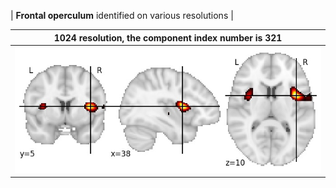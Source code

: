 


| **Frontal operculum** identified on various resolutions |

| 1024 resolution, the component index number is 321|  
|:---:|  
| ![Component 1024](../1024/final/321.jpg "From component 1024: Frontal operculum") |